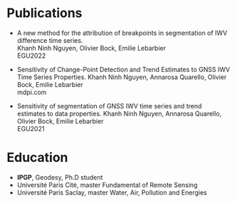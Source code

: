 <!-- ## Welcome to GitHub Pages -->

<!-- You can use the [editor on GitHub](https://github.com/khanhninhnguyen/khanhninh.github.io/edit/gh-pages/index.md) to maintain and preview the content for your website in Markdown files. -->

<!-- Whenever you commit to this repository, GitHub Pages will run [Jekyll](https://jekyllrb.com/) to rebuild the pages in your site, from the content in your Markdown files. -->

# Publications

* A new method for the attribution of breakpoints in segmentation of IWV difference time series.  
Khanh Ninh Nguyen, Olivier Bock, Emilie Lebarbier  
EGU2022 


* Sensitivity of Change-Point Detection and Trend Estimates to GNSS IWV Time Series Properties. 
Khanh Ninh Nguyen, Annarosa Quarello, Olivier Bock, Emilie Lebarbier     
mdpi.com 

* Sensitivity of segmentation of GNSS IWV time series and trend estimates to data properties. 
Khanh Ninh Nguyen, Annarosa Quarello, Olivier Bock, Emilie Lebarbier    
EGU2021 

# Education 

- **IPGP**, Geodesy, Ph.D student 
- Université Paris Cité, master Fundamental of Remote Sensing
- Université Paris Saclay, master Water, Air, Pollution and Energies 

<!-- ### Markdown

Markdown is a lightweight and easy-to-use syntax for styling your writing. It includes conventions for

```markdown


## Header 2
### Header 3

- Bulleted
- List

1. Numbered
2. List

**Bold** and _Italic_ and `Code` text

[Link](url) and ![Image](src)
```

For more details see [Basic writing and formatting syntax](https://docs.github.com/en/github/writing-on-github/getting-started-with-writing-and-formatting-on-github/basic-writing-and-formatting-syntax).

### Jekyll Themes

Your Pages site will use the layout and styles from the Jekyll theme you have selected in your [repository settings](https://github.com/khanhninhnguyen/khanhninh.github.io/settings/pages). The name of this theme is saved in the Jekyll `_config.yml` configuration file.

### Support or Contact

Having trouble with Pages? Check out our [documentation](https://docs.github.com/categories/github-pages-basics/) or [contact support](https://support.github.com/contact) and we’ll help you sort it out.
 -->
